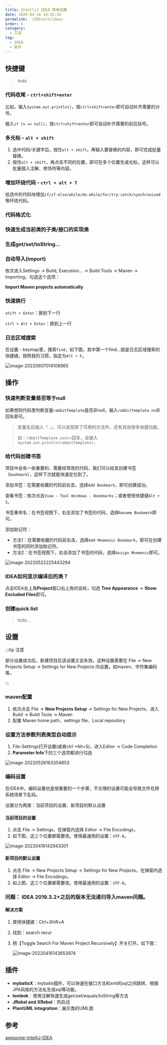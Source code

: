 ```yaml
---
title: IntelliJ IDEA 常用设置
date: 2020-04-16 14:25:34
permalink:  /50tools/idea/
order: 5
category:
  - 工具
tag:
  - IDEA
  - 软件
---
```


## 快捷键

> todo

### 代码收尾 - `ctrl+shift+enter`

比如，输入`System.out.println()`，按`ctrl+shift+enter`即可自动补齐需要的分号。

输入`if (s == null)`，按`ctrl+shift+enter`即可自动补齐需要的前后括号。

### 多光标 - `alt + shift`

1. 选中代码/关键字后，按住`alt + shift`，再输入要替换的内容，即可完成批量替换。
2. 按住`alt + shift`，再点击不同的位置，即可在多个位置生成光标。这样可以批量插入注解、修饰符等内容。

### 增加环绕代码 - `ctrl + alt + T`

给选中的代码块增加`if/if-else/while/do-while/for/try-catch/synchronized`等环绕代码。

### 代码格式化



### 快速生成当前类的子类/接口的实现类

### 生成get/set/toString...



### 自动导入(import)

依次进入Settings -> Build, Execution... -> Build Tools -> Maven -> Importing，勾选这个选项：

**Import Maven projects automatically**

### 快速换行

`shift + Enter`：换到下一行

`ctrl + Alt + Enter`：换到上一行

### 日志区域搜索

在设置 - keymap里，搜索`find`，如下图，其中第一个find...就是日志区域搜索的快捷键。按照我的习惯，指定为`Alt + F`。

![image-20220607014108965](https://fastly.jsdelivr.net/gh/jayxiaohe/blog_img/img/202206070141053.png)

## 操作

### 快速判断变量是否等于null

如果想则代码里判断变量`rabbitTemplate`是否非null，输入`rabbitTemplate.nn`并回车即可。

>  变量名后输入『`.`』，可以发现除了可用的方法外，还有其他很多快捷功能。
>
> 如：`rabbitTemplate.sout`+回车，会输入`System.out.println(rabbitTemplate);`

### 给代码创建书签

项目中会有一些重要的、需要经常改的代码，我们可以给其创建书签（`bookmark`），这样下次就能快速定位到了。

添加书签：在需要收藏的代码前右击，选择`Add Bookmark`，即可创建成功。

查看书签：依次点击`View - Tool Windows - Bookmarks`；或者使用快捷键`Alt + 2`。

书签重命名：在书签视图下，右击添加了书签的代码，选择`Rename Bookmark`即可。

添加助记符：

- 方法1：在需要收藏的代码前右击，选择`Add Mnemonic Bookmark`，即可在创建书签的同时添加助记符。
- 方法2：在书签视图下，右击添加了书签的代码，选择`Assign Mnemonic`即可。

![image-20220522225443294](https://fastly.jsdelivr.net/gh/jayxiaohe/blog_img/img/202205222254456.png)

### IDEA如何显示编译后的类？

点击IDEA左上角**Project**窗口右上角的齿轮，勾选 **Tree Appearance** -> **Show Excluded Files**即可。

### 创建quick list

> todo...

## 设置

:::tip 注意

部分设置成功后，新建项目后该设置又会失效。这种设置需要在 File -> New Projects  Setup -> Settings for New Projects 内设置。如maven、字符集编码等。

:::

### maven配置

1. 依次点击 File -> **New Projects Setup** -> Settings for New Projects，进入Build -> Build Tools -> Maven
2. 配置 Maven home path、settings file、Local repository

### 设置方法参数列表类型自动提示

1. File-Settings打开设置(或者ctrl +Alt+S)，进入Editor -> Code Completion
2. **Parameter Info**下的三个选项都进行勾选

![image-20220526163354853](https://fastly.jsdelivr.net/gh/jayxiaohe/blog_img/img/202205261633963.png)





### 编码设置

在IDEA中，编码设置也是很重要的一个步骤，不合理的设置可能会导致文件在跨系统场景下乱码。

设置分为两类：当前项目的设置、新项目的默认设置

#### 当前项目的设置

1. 点击 File -> Settings，在弹窗内选择 Editor -> File Encodings，
2. 如下图，这三个位置都需要改。使用最通用的设置：`UTF-8`。

![image-20220416142943301](https://fastly.jsdelivr.net/gh/jayxiaohe/blog_img/img/20220416142950.png)

#### 新项目的默认设置

1. 点击 File -> New Projects  Setup -> Settings for New Projects，在弹窗内选择 Editor -> File Encodings，
2. 如上图，这三个位置都需要改。使用最通用的设置：`UTF-8`。

### 问题： IDEA 2019.3.2+之后的版本无法递归导入maven问题。

#### 解决方案

1. 使用快捷键：Ctrl+Shift+A

2. 找到：search recur

3. 把【Toggle Search For Maven Project Recursively】开关打开。如下图：

   ![image-20220416143653974](https://fastly.jsdelivr.net/gh/jayxiaohe/blog_img/img/20220416143654.png)

## 插件

- **mybatisX**：mybatis插件，可以快速在接口方法和xml的sql之间跳转、根据JPA风格的方法名生成sql等功能。
- **lombok**：使用注解快速生成get/set/equals/toString等方法
- **JRebel and XRebel**：热启动
- **PlantUML integration**：展示类的UML图

## 参考

[awesome-IntelliJ-IDEA](https://github.com/xiaoxiunique/awesome-IntelliJ-IDEA)



